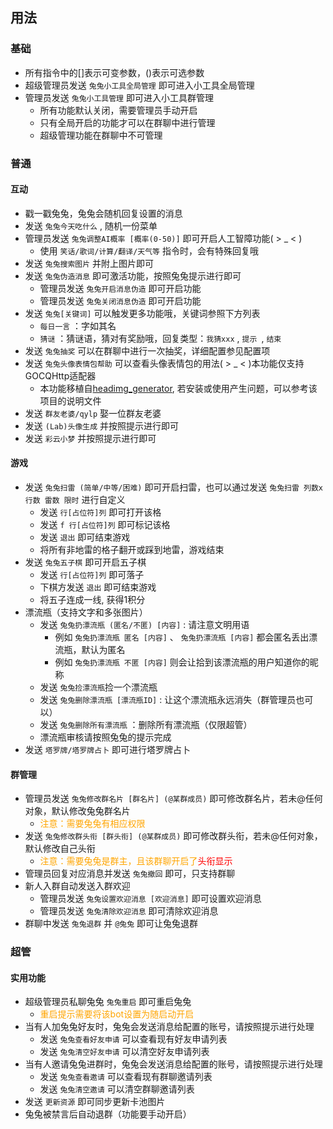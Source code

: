 
## 用法

### 基础

- 所有指令中的[]表示可变参数，()表示可选参数
- 超级管理员发送 `兔兔小工具全局管理` 即可进入小工具全局管理
- 管理员发送 `兔兔小工具管理` 即可进入小工具群管理
    - 所有功能默认关闭，需要管理员手动开启
    - 只有全局开启的功能才可以在群聊中进行管理
    - 超级管理功能在群聊中不可管理

### 普通

#### 互动

- 戳一戳兔兔，兔兔会随机回复设置的消息
- 发送 `兔兔今天吃什么` , 随机一份菜单
- 管理员发送 `兔兔调整AI概率 [概率(0-50)]` 即可开启人工智障功能( > _ < )
    - 使用 `笑话/歌词/计算/翻译/天气等` 指令时，会有特殊回复哦
- 发送 `兔兔搜索图片` 并附上图片即可
- 发送 `兔兔伪造消息` 即可激活功能，按照兔兔提示进行即可
    - 管理员发送 `兔兔开启消息伪造` 即可开启功能
    - 管理员发送 `兔兔关闭消息伪造` 即可开启功能
- 发送 `兔兔[关键词]` 可以触发更多功能哦，关键词参照下方列表
    - `每日一言` ：字如其名
    - `猜谜` ：猜谜语，猜对有奖励哦，回复类型：`我猜xxx` , `提示 `, `结束`
- 发送 `兔兔抽奖` 可以在群聊中进行一次抽奖，详细配置参见配置项
- 发送 `兔兔头像表情包帮助` 可以查看头像表情包的用法( > _ < )本功能仅支持GOCQHttp适配器
    - 本功能移植自[headimg_generator](https://github.com/Lanly109/headimg_generator), 若安装或使用产生问题，可以参考该项目的说明文件
- 发送 `群友老婆/qylp` 娶一位群友老婆
- 发送 `(Lab)头像生成` 并按照提示进行即可
- 发送 `彩云小梦` 并按照提示进行即可

#### 游戏

- 发送 `兔兔扫雷 (简单/中等/困难)` 即可开启扫雷，也可以通过发送 `兔兔扫雷 列数x行数 雷数 限时` 进行自定义
    - 发送 `行[占位符]列` 即可打开该格
    - 发送 `f 行[占位符]列` 即可标记该格
    - 发送 `退出` 即可结束游戏
    - 将所有非地雷的格子翻开或踩到地雷，游戏结束
- 发送 `兔兔五子棋` 即可开启五子棋
    - 发送 `行[占位符]列` 即可落子
    - 下棋方发送 `退出` 即可结束游戏
    - 将五子连成一线, 获得1积分
- 漂流瓶（支持文字和多张图片）
    - 发送 `兔兔扔漂流瓶 (匿名/不匿) [内容]` : 请注意文明用语
        - 例如 `兔兔扔漂流瓶 匿名 [内容]` 、 `兔兔扔漂流瓶 [内容]` 都会匿名丢出漂流瓶，默认为匿名
        - 例如 `兔兔扔漂流瓶 不匿 [内容]` 则会让拾到该漂流瓶的用户知道你的昵称
    - 发送 `兔兔捡漂流瓶`捡一个漂流瓶
    - 发送 `兔兔删除漂流瓶 [漂流瓶ID]` : 让这个漂流瓶永远消失（群管理员也可以）
    - 发送 `兔兔删除所有漂流瓶` ：删除所有漂流瓶（仅限超管）
    - 漂流瓶审核请按照兔兔的提示完成
- 发送 `塔罗牌/塔罗牌占卜` 即可进行塔罗牌占卜

#### 群管理

- 管理员发送 `兔兔修改群名片 [群名片] (@某群成员)` 即可修改群名片，若未@任何对象，默认修改兔兔群名片
    - <font color=Orange>注意：需要兔兔有相应权限</font>
- 发送 `兔兔修改群头衔 [群头衔] (@某群成员)` 即可修改群头衔，若未@任何对象，默认修改自己头衔
    - <font color=Orange>注意：需要兔兔是群主，且该群聊开启了<font color=Red>头衔显示</font></font>
- 管理员回复对应消息并发送 `兔兔撤回` 即可，只支持群聊
- 新人入群自动发送入群欢迎
    - 管理员发送 `兔兔设置欢迎消息 [欢迎消息]` 即可设置欢迎消息
    - 管理员发送 `兔兔清除欢迎消息` 即可清除欢迎消息
- 群聊中发送 `兔兔退群` 并 `@兔兔` 即可让兔兔退群

### 超管

#### 实用功能

- 超级管理员私聊兔兔 `兔兔重启` 即可重启兔兔
    - <font color=Orange>重启提示需要将该bot设置为随启动开启</font>
- 当有人加兔兔好友时，兔兔会发送消息给配置的账号，请按照提示进行处理
    - 发送 `兔兔查看好友申请` 可以查看现有好友申请列表
    - 发送 `兔兔清空好友申请` 可以清空好友申请列表
- 当有人邀请兔兔进群时，兔兔会发送消息给配置的账号，请按照提示进行处理
    - 发送 `兔兔查看邀请` 可以查看现有群聊邀请列表
    - 发送 `兔兔清空邀请` 可以清空群聊邀请列表
- 发送 `更新资源` 即可同步更新卡池图片
- 兔兔被禁言后自动退群（功能要手动开启）
